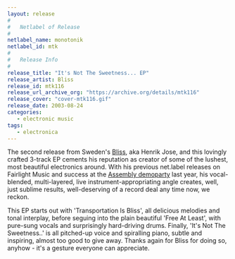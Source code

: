 ```yaml
---
layout: release
#
#   Netlabel of Release
#
netlabel_name: monotonik
netlabel_id: mtk
#
#   Release Info
#
release_title: "It's Not The Sweetness... EP"
release_artist: Bliss
release_id: mtk116
release_url_archive_org: "https://archive.org/details/mtk116"
release_cover: "cover-mtk116.gif"
release_date: 2003-08-24
categories:
   - electronic music
tags:
   - electronica
---
```

The second release from Sweden's <a href="http://skryt.nu/bliss/default.asp">Bliss</a>, aka Henrik Jose, and this lovingly crafted 3-track EP cements his reputation as creator of some of the lushest, most beautiful electronics around. With his previous net.label releases on Fairlight Music and success at the <a href="http://www.assembly.org">Assembly demoparty</a> last year, his vocal-blended, multi-layered, live instrument-appropriating angle creates, well, just sublime results, well-deserving of a record deal any time now, we reckon.

This EP starts out with 'Transportation Is Bliss', all delicious melodies and tonal interplay, before seguing into the plain beautiful 'Free At Least', with pure-sung vocals and surprisingly hard-driving drums. Finally, 'It's Not The Sweetness..' is all pitched-up voice and spiralling piano, subtle and inspiring, almost too good to give away. Thanks again for Bliss for doing so, anyhow - it's a gesture everyone can appreciate.


